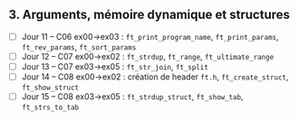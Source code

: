 ## 3. **Arguments, mémoire dynamique et structures**

* [ ] Jour 11 – C06 ex00→ex03 : `ft_print_program_name`, `ft_print_params`, `ft_rev_params`, `ft_sort_params`
* [ ] Jour 12 – C07 ex00→ex02 : `ft_strdup`, `ft_range`, `ft_ultimate_range`
* [ ] Jour 13 – C07 ex03→ex05 : `ft_str_join`, `ft_split`
* [ ] Jour 14 – C08 ex00→ex02 : création de header `ft.h`, `ft_create_struct`, `ft_show_struct`
* [ ] Jour 15 – C08 ex03→ex05 : `ft_strdup_struct`, `ft_show_tab`, `ft_strs_to_tab`
